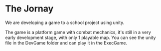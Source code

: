 # The Jornay
We are developing a game to a school project using unity.

The game is a platform game with combat mechanics, it's still in a very early development stage, with only 1 playable map.
You can see the unity file in the DevGame folder and can play it in the ExecGame.
